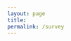 ```yaml
---
layout: page
title:
permalink: /survey
---
```


<script>window.location.href = "https://docs.google.com/forms/d/e/1FAIpQLSehoGVLkBpV6bqNQfIOWimL5tYS3PYx-x3QELlmLkFq6CLK2g/viewform?usp=sf_link"</script>